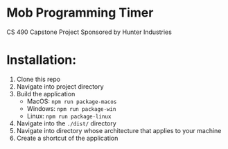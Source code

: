 # Mob Programming Timer
CS 490 Capstone Project Sponsored by Hunter Industries


# Installation:
1. Clone this repo
2. Navigate into project directory
3. Build the application
	- MacOS: `npm run package-macos`
	- Windows: `npm run package-win`
	- Linux: `npm run package-linux`
4. Navigate into the `./dist/` directory
5. Navigate into directory whose architecture that applies to your machine
6. Create a shortcut of the application
